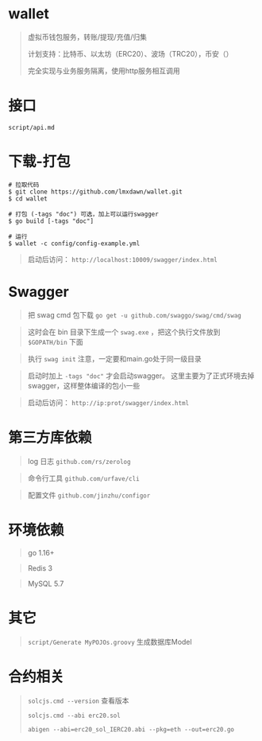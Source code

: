 # wallet

> 虚拟币钱包服务，转账/提现/充值/归集
> 
> 计划支持：比特币、以太坊（ERC20）、波场（TRC20），币安（）
> 
> 完全实现与业务服务隔离，使用http服务相互调用

# 接口

`script/api.md`

# 下载-打包

```shell
# 拉取代码
$ git clone https://github.com/lmxdawn/wallet.git
$ cd wallet

# 打包 (-tags "doc") 可选，加上可以运行swagger
$ go build [-tags "doc"]

# 运行
$ wallet -c config/config-example.yml

```
> 启动后访问： `http://localhost:10009/swagger/index.html`

# Swagger

> 把 swag cmd 包下载 `go get -u github.com/swaggo/swag/cmd/swag`

> 这时会在 bin 目录下生成一个 `swag.exe` ，把这个执行文件放到 `$GOPATH/bin` 下面

> 执行 `swag init` 注意，一定要和main.go处于同一级目录

> 启动时加上 `-tags "doc"` 才会启动swagger。 这里主要为了正式环境去掉 swagger，这样整体编译的包小一些

> 启动后访问： `http://ip:prot/swagger/index.html`

# 第三方库依赖

> log 日志 `github.com/rs/zerolog`

> 命令行工具 `github.com/urfave/cli`

> 配置文件 `github.com/jinzhu/configor`

# 环境依赖

> go 1.16+

> Redis 3

> MySQL 5.7

# 其它

> `script/Generate MyPOJOs.groovy` 生成数据库Model

# 合约相关
> `solcjs.cmd --version` 查看版本
> 
> `solcjs.cmd --abi erc20.sol`
> 
> `abigen --abi=erc20_sol_IERC20.abi --pkg=eth --out=erc20.go`